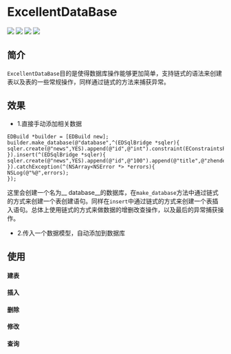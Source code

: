 # ExcellentDataBase
![](https://img.shields.io/travis/USER/REPO.svg) ![](https://img.shields.io/badge/pod-0.0.1-lightgrey.svg) ![](https://img.shields.io/badge/platform-iOS7.0%2B-green.svg) ![](https://img.shields.io/badge/dependency-FMDB-brightgreen.svg)
## 简介
``ExcellentDataBase``目的是使得数据库操作能够更加简单，支持链式的语法来创建表以及表的一些常规操作，同样通过链式的方法来捕获异常。

## 效果
- 1.直接手动添加相关数据
```
EDBuild *builder = [EDBuild new];
builder.make_database(@"database",^(EDSqlBridge *sqler){
sqler.create(@"news",YES).append(@"id",@"int").constraint(EConstraintsPrimaryKey,nil).append(@"title",@"varchar(255)").constraint(EConstraintsNotNull,nil);
}).insert(^(EDSqlBridge *sqler){
sqler.create(@"news",YES).append(@"id",@"100").append(@"title",@"zhendeshuai");
}).catchException(^(NSArray<NSError *> *errors){
NSLog(@"%@",errors);
});
```
这里会创建一个名为__ database__的数据库，在``make_database``方法中通过链式的方式来创建一个表创建语句。同样在``insert``中通过链式的方式来创建一个表插入语句。总体上使用链式的方式来做数据的增删改查操作，以及最后的异常捕获操作。

- 2.传入一个数据模型，自动添加到数据库

## 使用
#### 建表

#### 插入

#### 删除

#### 修改

#### 查询
